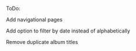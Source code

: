 ToDo: 

Add navigational pages 

Add option to filter by date instead of alphabetically

Remove duplicate album titles
